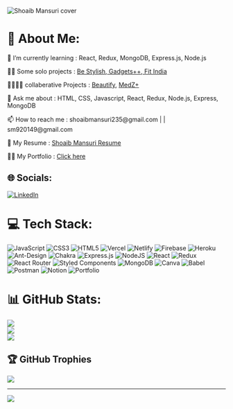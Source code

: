 
![Shoaib Mansuri cover](https://user-images.githubusercontent.com/112754545/226360216-a58babac-da75-4950-b672-6e6103237aa7.jpg)

<!--
**Shoaib20-1998/Shoaib20-1998** is a ✨ _special_ ✨ repository because its `README.md` (this file) appears on your GitHub profile.

Here are some ideas to get you started:

- 🔭 I’m currently working on ...
- 🌱 I’m currently learning ...
- 👯 I’m looking to collaborate on ...
- 🤔 I’m looking for help with ...
- 💬 Ask me about ...
- 📫 How to reach me: ...
- 😄 Pronouns: ...
- ⚡ Fun fact: ...
-->



# 💫 About Me:
 <p> 🌱 I’m currently learning :  React, Redux, MongoDB, Express.js, Node.js </p>
 <p> 🙋‍♂️ Some solo projects :  <a href="https://bestylish.vercel.app/">Be Stylish</a>,<a href="https://gadgets-rho.vercel.app/">   Gadgets++</a>,<a href="https://shoaibmansuriproject1.netlify.app">   Fit India</a></p>
 <p> 👨‍👩‍👧‍👦 collaberative Projects :  <a href="https://beautiffy.netlify.app/">Beautify</a>, <a href="https://medzplus.vercel.app/">MedZ+</a> </p>
 <p> 💬 Ask me about :  HTML, CSS, Javascript, React, Redux, Node.js, Express, MongoDB</p>
 <p> 📫 How to reach me :  shoaibmansuri235@gmail.com | | sm920149@gmail.com</p>
 <p>📄 My Resume : <a href="https://drive.google.com/file/d/1JoDW9yn8t8igRx9Jj9z5QeWwhpp0CMDW/view?usp=share_link">Shoaib Mansuri Resume</a></p>
 💂‍♂️ My Portfolio :  <a href="https://Shoaib20-1998.github.io/">Click here</a>
 



## 🌐 Socials:
[![LinkedIn](https://img.shields.io/badge/LinkedIn-%230077B5.svg?logo=linkedin&logoColor=white)](https://www.linkedin.com/in/shoaib-mansuri-7753b2218/) 

# 💻 Tech Stack:
![JavaScript](https://img.shields.io/badge/javascript-%23323330.svg?style=for-the-badge&logo=javascript&logoColor=%23F7DF1E) ![CSS3](https://img.shields.io/badge/css3-%231572B6.svg?style=for-the-badge&logo=css3&logoColor=white) ![HTML5](https://img.shields.io/badge/html5-%23E34F26.svg?style=for-the-badge&logo=html5&logoColor=white) ![Vercel](https://img.shields.io/badge/vercel-%23000000.svg?style=for-the-badge&logo=vercel&logoColor=white) ![Netlify](https://img.shields.io/badge/netlify-%23000000.svg?style=for-the-badge&logo=netlify&logoColor=#00C7B7) ![Firebase](https://img.shields.io/badge/firebase-%23039BE5.svg?style=for-the-badge&logo=firebase) ![Heroku](https://img.shields.io/badge/heroku-%23430098.svg?style=for-the-badge&logo=heroku&logoColor=white) ![Ant-Design](https://img.shields.io/badge/-AntDesign-%230170FE?style=for-the-badge&logo=ant-design&logoColor=white) ![Chakra](https://img.shields.io/badge/chakra-%234ED1C5.svg?style=for-the-badge&logo=chakraui&logoColor=white) ![Express.js](https://img.shields.io/badge/express.js-%23404d59.svg?style=for-the-badge&logo=express&logoColor=%2361DAFB) ![NodeJS](https://img.shields.io/badge/node.js-6DA55F?style=for-the-badge&logo=node.js&logoColor=white) ![React](https://img.shields.io/badge/react-%2320232a.svg?style=for-the-badge&logo=react&logoColor=%2361DAFB) ![Redux](https://img.shields.io/badge/redux-%23593d88.svg?style=for-the-badge&logo=redux&logoColor=white) ![React Router](https://img.shields.io/badge/React_Router-CA4245?style=for-the-badge&logo=react-router&logoColor=white) ![Styled Components](https://img.shields.io/badge/styled--components-DB7093?style=for-the-badge&logo=styled-components&logoColor=white) ![MongoDB](https://img.shields.io/badge/MongoDB-%234ea94b.svg?style=for-the-badge&logo=mongodb&logoColor=white) ![Canva](https://img.shields.io/badge/Canva-%2300C4CC.svg?style=for-the-badge&logo=Canva&logoColor=white) ![Babel](https://img.shields.io/badge/Babel-F9DC3e?style=for-the-badge&logo=babel&logoColor=black) ![Postman](https://img.shields.io/badge/Postman-FF6C37?style=for-the-badge&logo=postman&logoColor=white) ![Notion](https://img.shields.io/badge/Notion-%23000000.svg?style=for-the-badge&logo=notion&logoColor=white) ![Portfolio](https://img.shields.io/badge/Portfolio-%23000000.svg?style=for-the-badge&logo=firefox&logoColor=#FF7139)
# 📊 GitHub Stats:
![](https://github-readme-stats.vercel.app/api?username=Shoaib20-1998&theme=highcontrast&hide_border=false&include_all_commits=true&count_private=true)<br/>
![](https://github-readme-streak-stats.herokuapp.com/?user=Shoaib20-1998&theme=highcontrast&hide_border=false)<br/>
![](https://github-readme-stats.vercel.app/api/top-langs/?username=Shoaib20-1998&theme=highcontrast&hide_border=false&include_all_commits=true&count_private=true&layout=compact)

## 🏆 GitHub Trophies
![](https://github-profile-trophy.vercel.app/?username=Shoaib20-1998&theme=radical&no-frame=false&no-bg=false&margin-w=4)

---
[![](https://visitcount.itsvg.in/api?id=Shoaib20-1998&icon=5&color=0)](https://visitcount.itsvg.in)

<!-- Proudly created with GPRM ( https://gprm.itsvg.in ) -->
